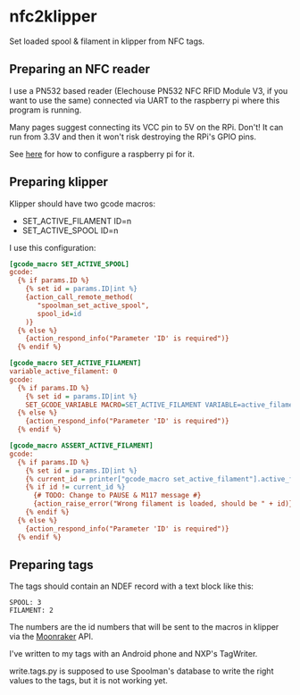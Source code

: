 # nfc2klipper

Set loaded spool &amp; filament in klipper from NFC tags.


## Preparing an NFC reader

I use a PN532 based reader (Elechouse PN532 NFC RFID Module V3, if you
want to use the same) connected via UART to the raspberry pi where this
program is running.


Many pages suggest connecting its VCC pin to 5V on the RPi. Don't!
It can run from 3.3V and then it won't risk destroying the RPi's GPIO pins.


See [here](https://learn.adafruit.com/adafruit-nfc-rfid-on-raspberry-pi/pi-serial-port)
for how to configure a raspberry pi for it.


## Preparing klipper

Klipper should have two gcode macros:

* SET_ACTIVE_FILAMENT ID=n
* SET_ACTIVE_SPOOL ID=n


I use this configuration:
```ini
[gcode_macro SET_ACTIVE_SPOOL]
gcode:
  {% if params.ID %}
    {% set id = params.ID|int %}
    {action_call_remote_method(
       "spoolman_set_active_spool",
       spool_id=id
    )}
  {% else %}
    {action_respond_info("Parameter 'ID' is required")}
  {% endif %}

[gcode_macro SET_ACTIVE_FILAMENT]
variable_active_filament: 0
gcode:
  {% if params.ID %}
    {% set id = params.ID|int %}
    SET_GCODE_VARIABLE MACRO=SET_ACTIVE_FILAMENT VARIABLE=active_filament VALUE={id}
  {% else %}
    {action_respond_info("Parameter 'ID' is required")}
  {% endif %}

[gcode_macro ASSERT_ACTIVE_FILAMENT]
gcode:
  {% if params.ID %}
    {% set id = params.ID|int %}
    {% current_id = printer["gcode_macro set_active_filament"].active_filament %}
    {% if id != current_id %}
      {# TODO: Change to PAUSE & M117 message #}
      {action_raise_error("Wrong filament is loaded, should be " + id)}
    {% endif %}
  {% else %}
    {action_respond_info("Parameter 'ID' is required")}
  {% endif %}
```

## Preparing tags

The tags should contain an NDEF record with a text block like this:
```
SPOOL: 3
FILAMENT: 2
```

The numbers are the id numbers that will be sent to the macros in
klipper via the [Moonraker](https://github.com/Arksine/moonraker) API.


I've written to my tags with an Android phone and NXP's TagWriter.

write.tags.py is supposed to use Spoolman's database to write
the right values to the tags, but it is not working yet.
